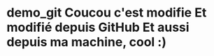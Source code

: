 demo_git
Coucou c'est modifie
Et modifié depuis GitHub
Et aussi depuis ma machine, cool :)
========
